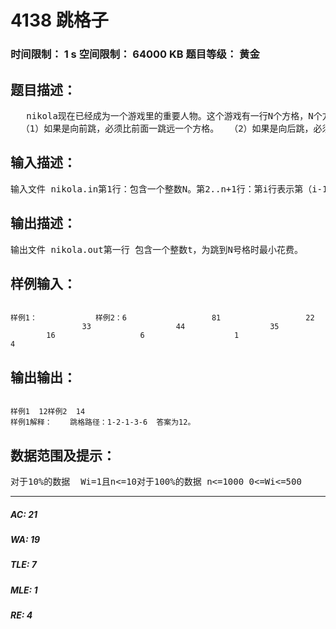 # 4138 跳格子   
### 时间限制： 1 s     空间限制： 64000 KB     题目等级： 黄金  
## 题目描述：  

<pre>
   nikola现在已经成为一个游戏里的重要人物。这个游戏有一行N个方格，N个方格用数字1..N表示。nikola开始是站在1号位置，然后能够跳到其他位置，但第一跳必须跳到2号位置。随后的每一跳必须满足以下两个条件：  
  （1）如果是向前跳，必须比前面一跳远一个方格。  （2）如果是向后跳，必须和前面一跳一样远。   比如，在第一跳之后（在2号位置），nikola能够跳回1号位置，或者向前跳到4号位置。   每次他跳入一个位置，nikola必须付费。nikola的目标是从一号位置尽可能便宜地跳到N号位置。   请告诉nikola，跳到N号位置时的最小花费。
</pre>
  
  
## 输入描述：  

<pre>
输入文件 nikola.in第1行：包含一个整数N。第2..n+1行：第i行表示第（i-1）个方格的费用Wi。
</pre>
  
  
## 输出描述：  

<pre>
输出文件 nikola.out第一行 包含一个整数t，为跳到N号格时最小花费。
</pre>
  
  
## 样例输入：  

<pre><code>
样例1：             样例2：6                   81                   22                   33                   44                   35                   16                   6                    1                    4
</code></pre>
  
  
## 输出输出：  

<pre><code>
样例1  12样例2  14  
样例1解释：    跳格路径：1-2-1-3-6  答案为12。
</code></pre>
  
  
## 数据范围及提示：  

<pre>
对于10%的数据  Wi=1且n<=10对于100%的数据 n<=1000 0<=Wi<=500 
</pre>
  
  
***  

##### AC: 21  
##### WA: 19  
##### TLE: 7  
##### MLE: 1  
##### RE: 4  
